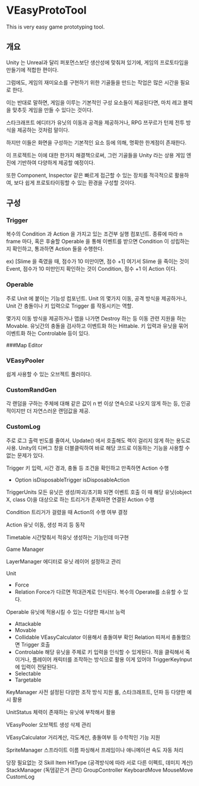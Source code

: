 # VEasyProtoTool
This is very easy game prototyping tool.

## 개요
Unity 는 Unreal과 달리 퍼포먼스보단 생산성에 맞춰져 있기에, 게임의 프로토타입을 만들기에 적합한 편이다.  
  
  그럼에도, 게임의 재미요소를 구현하기 위한 기골들을 만드는 작업은 많은 시간을 필요로 한다.
  
  이는 반대로 말하면, 게임을 이루는 기본적인 구성 요소들이 제공된다면, 마치 레고 블럭을 맞추듯 게임을 만들 수 있다는 것이다.
  
  스타크래프트 에디터가 유닛의 이동과 공격을 제공하거나, RPG 쯔꾸르가 턴제 전투 방식을 제공하는 것처럼 말이다.
  
  하지만 이들은 화면을 구성하는 기본적인 요소 등에 의해, 명확한 한계점이 존재한다.
  
  이 프로젝트는 이에 대한 한가지 해결책으로써, 그런 기골들을 Unity 라는 상용 게임 엔진에 기반하여 다양하게 제공할 예정이다.
  
  또한 Component, Inspector 같은 빠르게 접근할 수 있는 장치를 적극적으로 활용하여, 보다 쉽게 프로토타이핑할 수 있는 환경을 구성할 것이다.


## 구성
### Trigger
  복수의 Condition 과 Action 을 가지고 있는 조건부 실행 컴포넌트. 종류에 따라 n frame 마다, 혹은 후술할 Operable 을 통해 이벤트를 받으면 Condition 이 성립하는지 확인하고, 통과하면 Action 들을 수행한다.
  
  ex) [Slime 을 죽였을 때, 점수가 10 미만이면, 점수 +1] 여기서 Slime 을 죽이는 것이 Event, 점수가 10 미만인지 확인하는 것이 Condition, 점수 +1 이 Action 이다.
  
### Operable
  주로 Unit 에 붙이는 기능성 컴포넌트. Unit 의 몇가지 이동, 공격 방식을 제공하거나, Unit 간 충돌이나 키 입력으로 Trigger 를 작동시키는 역할.
  
  몇가지 이동 방식을 제공하거나 맵을 나가면 Destroy 하는 등 이동 관련 지원을 하는 Movable. 유닛간의 충돌을 검사하고 이벤트화 하는 Hittable. 키 입력과 유닛을 묶어 이벤트화 하는 Controlable 등이 있다.
  
###Map Editor
  
### VEasyPooler
  쉽게 사용할 수 있는 오브젝트 풀러이다.
  
### CustomRandGen
  각 랜덤을 구하는 주체에 대해 같은 값이 n 번 이상 연속으로 나오지 않게 하는 등, 인공적이지만 더 자연스러운 랜덤값을 제공.  
  
### CustomLog  
  주로 로그 출력 빈도를 줄여서, Update() 에서 호출해도 렉이 걸리지 않게 하는 용도로 사용.
  Unity의 디버그 창을 더블클릭하여 바로 해당 코드로 이동하는 기능을 사용할 수 없는 문제가 있다.
  
  
  
  
  
  
  
  Trigger
키 입력, 시간 경과, 충돌 등 조건을 확인하고 만족하면 Action 수행
- Option
 isDisposableTrigger
 isDisposableAction

TriggerUnits
모든 유닛은 생성/파괴/초기화 되면 이벤트 호출
이 때 해당 유닛(object X, class O)을 대상으로 하는
트리거가 존재하면 연결된 Action 수행





Condition
트리거가 걸렸을 때 Action의 수행 여부 결정

Action
유닛 이동, 생성 파괴 등 동작


Timetable
시간맞춰서 적유닛 생성하는 기능인데 미구현


Game Manager



LayerManager
에디터로 유닛 레이어 설정하고 관리


Unit
- Force
- Relation
Force가 다르면 적대관계로 인식된다.
복수의 Operate를 소유할 수 있다.


Operable
유닛에 적용시킬 수 있는 다양한 패시브 능력
- Attackable
- Movable
- Collidable
VEasyCalculator 이용해서 충돌여부 확인
Relation 따져서 충돌했으면 Trigger 호출
- Controlable
해당 유닛을 주체로 키 입력을 인식할 수 있게된다.
적을 클릭해서 죽이거나, 플레이어 캐릭터를 조작하는 방식으로 활용
이게 있어야 TriggerKeyInput에 입력이 전달된다.
- Selectable
- Targetable


KeyManager
사전 설정된 다양한 조작 방식 지원
롤, 스타크래프트, 던파 등 다양한 예시 활용


UnitStatus
체력이 존재하는 유닛에 부착해서 활용



VEasyPooler
오브젝트 생성 삭제 관리

VEasyCalculator
거리계산, 각도계산, 충돌여부 등 수학적인 기능 지원

SpriteManager
스프라이트 이름 파싱해서 프레임이나 애니메이션 속도 자동 처리


당장 필요없는 것
Skill
Item
HitType (공격방식에 따라 서로 다른 이펙트, 데미지 계산)
StackManager (독뎀같은거 관리)
GroupController
KeyboardMove
MouseMove
CustomLog
